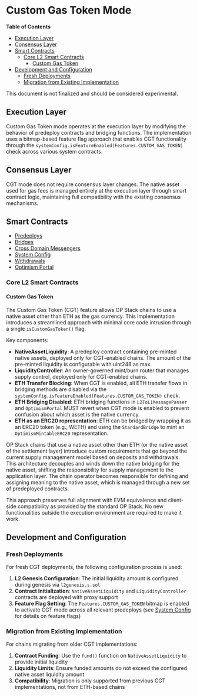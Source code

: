 # Custom Gas Token Mode

<!-- START doctoc generated TOC please keep comment here to allow auto update -->
<!-- DON'T EDIT THIS SECTION, INSTEAD RE-RUN doctoc TO UPDATE -->

**Table of Contents**

- [Execution Layer](#execution-layer)
- [Consensus Layer](#consensus-layer)
- [Smart Contracts](#smart-contracts)
  - [Core L2 Smart Contracts](#core-l2-smart-contracts)
    - [Custom Gas Token](#custom-gas-token)
- [Development and Configuration](#development-and-configuration)
  - [Fresh Deployments](#fresh-deployments)
  - [Migration from Existing Implementation](#migration-from-existing-implementation)

<!-- END doctoc generated TOC please keep comment here to allow auto update -->

This document is not finalized and should be considered experimental.

## Execution Layer

Custom Gas Token mode operates at the execution layer by modifying the behavior of predeploy contracts
and bridging functions. The implementation uses a bitmap-based feature flag approach that enables CGT functionality
through the `systemConfig.isFeatureEnabled(Features.CUSTOM_GAS_TOKEN)` check across various system contracts.

## Consensus Layer

CGT mode does not require consensus layer changes. The native asset used for gas fees is managed
entirely at the execution layer through smart contract logic, maintaining full compatibility with
the existing consensus mechanisms.

## Smart Contracts

- [Predeploys](./predeploys.md)
- [Bridges](./bridges.md)
- [Cross Domain Messengers](./messengers.md)
- [System Config](./system-config.md)
- [Withdrawals](./withdrawals.md)
- [Optimism Portal](./optimism-portal.md)

### Core L2 Smart Contracts

#### Custom Gas Token

The Custom Gas Token (CGT) feature allows OP Stack chains to use a native asset other than ETH as the gas
currency. This implementation introduces a streamlined approach with minimal core code intrusion through a
single `isCustomGasToken()` flag.

Key components:

- **NativeAssetLiquidity**: A predeploy contract containing pre-minted native assets, deployed only for
  CGT-enabled chains. The amount of the pre-minted liquidity is configurable with uint248 as max.
- **LiquidityController**: An owner-governed mint/burn router that manages supply control, deployed only for
  CGT-enabled chains.
- **ETH Transfer Blocking**: When CGT is enabled, all ETH transfer flows in bridging methods are disabled via
  the `systemConfig.isFeatureEnabled(Features.CUSTOM_GAS_TOKEN)` check.
- **ETH Bridging Disabled**: ETH bridging functions in `L2ToL1MessagePasser` and `OptimismPortal` MUST revert
  when CGT mode is enabled to prevent confusion about which asset is the native currency.
- **ETH as an ERC20 representation**: ETH can be bridged by wrapping it as an ERC20 token (e.g., WETH) and using the `StandardBridge` to mint an `OptimismMintableERC20` representation.

OP Stack chains that use a native asset other than ETH (or the native asset of the settlement layer)
introduce custom requirements that go beyond the current supply management model based on deposits and
withdrawals. This architecture decouples and winds down the native bridging for the native asset, shifting
the responsibility for supply management to the application layer. The chain operator becomes responsible
for defining and assigning meaning to the native asset, which is managed through a new set of predeployed
contracts.

This approach preserves full alignment with EVM equivalence and client-side compatibility as provided by the
standard OP Stack. No new functionalities outside the execution environment are required to make it work.

## Development and Configuration

### Fresh Deployments

For fresh CGT deployments, the following configuration process is used:

1. **L2 Genesis Configuration**: The initial liquidity amount is configured during genesis via `l2genesis.s.sol`
2. **Contract Initialization**: `NativeAssetLiquidity` and `LiquidityController` contracts are deployed with proxy support
3. **Feature Flag Setting**: The `Features.CUSTOM_GAS_TOKEN` bitmap is enabled to activate CGT mode across all relevant predeploys (see [System Config](./system-config.md) for details on feature flags)

### Migration from Existing Implementation

For chains migrating from older CGT implementations:

1. **Contract Funding**: Use the `fund()` function on `NativeAssetLiquidity` to provide initial liquidity
2. **Liquidity Limits**: Ensure funded amounts do not exceed the configured native asset liquidity amount
3. **Compatibility**: Migration is only supported from previous CGT implementations, not from ETH-based chains
